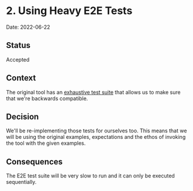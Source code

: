 # 2. Using Heavy E2E Tests

Date: 2022-06-22

## Status

Accepted

## Context

The original tool has an [exhaustive test suite](https://github.com/npryce/adr-tools/tree/master/tests) that allows us to make sure that we're backwards compatible.

## Decision

We'll be re-implementing those tests for ourselves too. This means that we will be using the original examples,
expectations and the ethos of invoking the tool with the given examples.

## Consequences

The E2E test suite will be very slow to run and it can only be executed sequentially.
